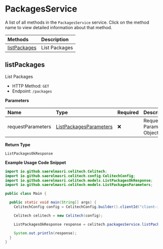 # PackagesService

A list of all methods in the `PackagesService` service. Click on the method name to view detailed information about that method.

| Methods                       | Description   |
| :---------------------------- | :------------ |
| [listPackages](#listpackages) | List Packages |

## listPackages

List Packages

- HTTP Method: `GET`
- Endpoint: `/packages`

**Parameters**

| Name              | Type                                                          | Required | Description               |
| :---------------- | :------------------------------------------------------------ | :------- | :------------------------ |
| requestParameters | [ListPackagesParameters](../models/ListPackagesParameters.md) | ❌       | Request Parameters Object |

**Return Type**

`ListPackagesOkResponse`

**Example Usage Code Snippet**

```java
import io.github.saerelmasri.celitech.Celitech;
import io.github.saerelmasri.celitech.config.CelitechConfig;
import io.github.saerelmasri.celitech.models.ListPackagesOkResponse;
import io.github.saerelmasri.celitech.models.ListPackagesParameters;

public class Main {

  public static void main(String[] args) {
    CelitechConfig config = CelitechConfig.builder().clientId("client-id").clientSecret("client-secret").build();

    Celitech celitech = new Celitech(config);

    ListPackagesOkResponse response = celitech.packagesService.listPackages();

    System.out.println(response);
  }
}

```

